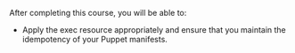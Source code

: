 After completing this course, you will be able to:

* Apply the exec resource appropriately and ensure that you maintain the idempotency of your Puppet manifests.